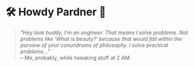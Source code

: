 # 🛠️ Howdy Pardner 👋

> *"Hey look buddy, I'm an engineer. That means I solve problems. Not problems like 'What is beauty?' because that would fall within the purview of your conundrums of philosophy. I solve practical problems..."*  
> – Me, probably, while tweaking stuff at 2 AM.
